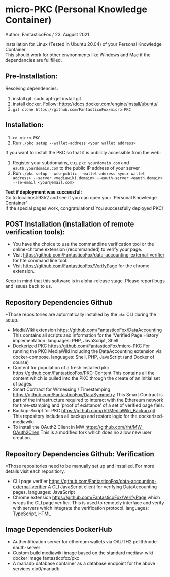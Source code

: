 # micro-PKC (Personal Knowledge Container)
Author: FantasticoFox / 23. August 2021

Installation for Linux (Tested in Ubuntu 20.04) of your Personal Knowledge Container\
This should work for other environments like Windows and Mac if the dependancies are fullfilled.

## Pre-Installation:

Resolving dependencies:
1. install git: sudo apt-get install git
2. install docker. Follow: https://docs.docker.com/engine/install/ubuntu/
3. `git clone https://github.com/FantasticoFox/micro-PKC`

## Installation:
1. `cd micro-PKC`
2. Run `./pkc setup --wallet-address <your wallet address>`

If you want to install the PKC so that it is publicly accessible from the web:
1. Register your subdomains, e.g. `pkc.yourdomain.com` and `eauth.yourdomain.com` to the public IP address of your server
2. Run `./pkc setup --web-public --wallet-address <your wallet address> --server <mediawiki.domain> --eauth-server <eauth.domain> --le-email <your@email.com>`

**Test if deployment was successful:**\
Go to localhost:9352 and see if you can open your 'Personal Knowledge Container'\
If the special pages work, congratulations! You successfully deployed PKC!

## POST Installation (installation of remote verification tools):
* You have the choice to use the commandline verification tool or the online-chrome extension (recommanded) to verify your page.
* Visit https://github.com/FantasticoFox/data-accounting-external-verifier for hte command line tool.
* Visit https://github.com/FantasticoFox/VerifyPage for the chrome extension.

Keep in mind that this software is in alpha-release stage. Please report bugs and issues back to us.

## Repository Dependencies Github
*Those repositories are automatically installed by the `pkc` CLI during the setup. 
- MediaWiki extension https://github.com/FantasticoFox/DataAccounting
  This contains all scripts and information for the 'Verified Page History' implementation.
  languages: PHP, JavaScript, Shell
- Dockerized PKC https://github.com/FantasticoFox/micro-PKC
  For running the PKC MediaWiki including the DataAccounting extension via docker-compose.
  languages: Shell, PHP, JavaScript (and Docker of course)
- Content for population of a fresh installed pkc https://github.com/FantasticoFox/PKC-Content
  This contains all the content which is pulled into the PKC through the create of an initial set of pages.
- Smart Contract for Witnessing / Timestamping https://github.com/FantasticoFox/DataSymmetry
  This Smart Contract is part of the infrastructure required to interact with the Ethereum network for time-stamping 
  and 'proof of existance' of a set of verified page fiels.  
- Backup-Script for PKC https://github.com/rht/MediaWiki_Backup.git 
  This repository includes all backup and restore logic for the dockerized-mediawiki
- To install the OAuth2 Client in MW https://github.com/rht/MW-OAuth2Clien
  This is a modified fork which does no allow new user creation.
 
##  Repository Dependencies Github: Verification
*Those repositories need to be manually set up and installed. For more details visit each repositiory.
- CLI page verifier https://github.com/FantasticoFox/data-accounting-external-verifier
  A CLI JavaScript client for verifying DataAccounting pages.
  languages: JavaScript
- Chrome extension https://github.com/FantasticoFox/VerifyPage which wraps the CLI page verifier.
  This is used to remotely interface and verify with servers which integrate the verification protocol.
  languages: TypeScript, HTML
  
## Image Dependencies DockerHub
- Authentification server for ethereum wallets via OAUTH2 pelith/node-eauth-server
- Custom build mediawiki image based on the standard mediaw-wiki docker image fantasticofox/pkc
- A mariadb database container as a database endpoint for the above services xlp0/mariadb
